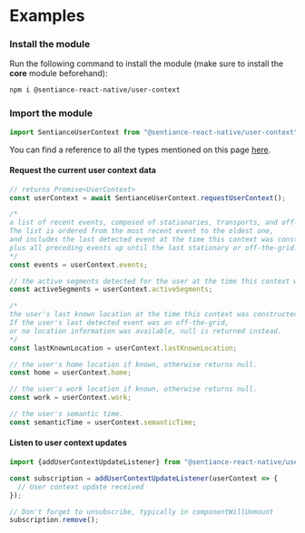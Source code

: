 # Examples

### Install the module

Run the following command to install the module (make sure to install the **core** module beforehand):

```bash
npm i @sentiance-react-native/user-context
```

### Import the module

```javascript
import SentianceUserContext from "@sentiance-react-native/user-context";
```

You can find a reference to all the types mentioned on this page [here](https://github.com/sentiance/react-native-sentiance/blob/main/packages/user-context/lib/index.d.ts).

#### Request the current user context data

```javascript
// returns Promise<UserContext>
const userContext = await SentianceUserContext.requestUserContext();

/* 
a list of recent events, composed of stationaries, transports, and off-the-grids. 
The list is ordered from the most recent event to the oldest one, 
and includes the last detected event at the time this context was constructed, 
plus all preceding events up until the last stationary or off-the-grid.
*/
const events = userContext.events; 

// the active segments detected for the user at the time this context was constructed
const activeSegments = userContext.activeSegments;

/*
the user's last known location at the time this context was constructed. 
If the user's last detected event was an off-the-grid, 
or no location information was available, null is returned instead.
*/
const lastKnownLocation = userContext.lastKnownLocation;

// the user's home location if known, otherwise returns null.
const home = userContext.home;

// the user's work location if known, otherwise returns null.
const work = userContext.work;

// the user's semantic time.
const semanticTime = userContext.semanticTime;
```

#### Listen to user context updates

```javascript
import {addUserContextUpdateListener} from "@sentiance-react-native/user-context";

const subscription = addUserContextUpdateListener(userContext => {
  // User context update received
});

// Don't forget to unsubscribe, typically in componentWillUnmount
subscription.remove();
```

